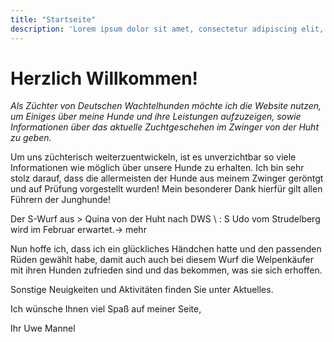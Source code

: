 ```yaml
---
title: "Startseite"
description: 'Lorem ipsum dolor sit amet, consectetur adipiscing elit, sed do eiusmod tempor incididunt ut labore et dolore magna aliqua. Ornare massa eget egestas purus viverra accumsan. In massa tempor nec feugiat nisl.'
---
```

# Herzlich Willkommen!

*Als Züchter von Deutschen Wachtelhunden möchte ich die Website nutzen, um Einiges über meine Hunde und ihre Leistungen aufzuzeigen, sowie Informationen über das aktuelle Zuchtgeschehen im Zwinger von der Huht zu geben.*

Um uns züchterisch weiterzuentwickeln, ist es unverzichtbar so viele Informationen wie möglich über unsere Hunde zu erhalten. Ich bin sehr stolz darauf, dass die allermeisten der Hunde aus meinem Zwinger geröntgt und auf Prüfung vorgestellt wurden!
Mein besonderer Dank hierfür gilt allen Führern der Junghunde!

Der S-Wurf aus > Quina von der Huht nach DWS \ : S Udo vom Strudelberg wird im Februar erwartet.-> mehr

Nun hoffe ich, dass ich ein glückliches Händchen hatte und den passenden Rüden gewählt habe, damit auch auch bei diesem Wurf die Welpenkäufer mit ihren Hunden zufrieden sind und das bekommen, was sie sich erhoffen.

Sonstige Neuigkeiten und Aktivitäten finden Sie unter Aktuelles.

Ich wünsche Ihnen viel Spaß auf meiner Seite,

Ihr Uwe Mannel
